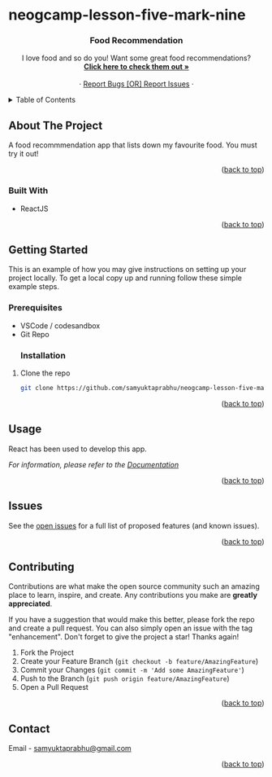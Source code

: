 # neogcamp-lesson-five-mark-nine

<a name="readme-top"></a>

<h3 align="center" name="readme-top">Food Recommendation</h3>

  <p align="center">
    I love food and so do you! Want some great food recommendations? 
    <br />
    <a href="https://93rfw2.csb.app/"><strong>Click here to check them out »</strong></a>
    <br />
    <br />
    <a href=""></a>
    ·
    <a href="https://github.com/samyuktaprabhu/neogcamp-lesson-five-mark-nine/issues">Report Bugs [OR] Report Issues</a>
    ·
</div>

<details>
  <summary>Table of Contents</summary>
  <ol>
    <li>
      <a href="#about-the-project">About The Project</a>
      <ul>
        <li><a href="#built-with">Built With</a></li>
      </ul>
    </li>
    <li>
      <a href="#getting-started">Getting Started</a>
      <ul>
        <li><a href="#prerequisites">Prerequisites</a></li>
        <li><a href="#installation">Installation</a></li>
      </ul>
    </li>
    <li><a href="#usage">Usage</a></li>
    <li><a href="#contributing">Contributing</a></li>
    <li><a href="#contact">Contact</a></li>
  </ol>
</details>

## About The Project

A food recommmendation app that lists down my favourite food. You must try it out!

<p align="right">(<a href="#readme-top">back to top</a>)</p>

### Built With

- ReactJS

<p align="right">(<a href="#readme-top">back to top</a>)</p>

## Getting Started

This is an example of how you may give instructions on setting up your project locally.
To get a local copy up and running follow these simple example steps.

### Prerequisites

- VSCode / codesandbox
- Git Repo
  ### Installation

1. Clone the repo
   ```sh
   git clone https://github.com/samyuktaprabhu/neogcamp-lesson-five-mark-nine.git
   ```

<p align="right">(<a href="#readme-top">back to top</a>)</p>

<!-- USAGE EXAMPLES -->

## Usage

React has been used to develop this app.

_For information, please refer to the [Documentation](https://reactjs.org/docs/getting-started.html)_

<p align="right">(<a href="#readme-top">back to top</a>)</p>

<!-- ROADMAP -->

## Issues

See the [open issues](https://github.com/samyuktaprabhu/neogcamp-lesson-five-mark-nine/issues) for a full list of proposed features (and known issues).

<p align="right">(<a href="#readme-top">back to top</a>)</p>

<!-- CONTRIBUTING -->

## Contributing

Contributions are what make the open source community such an amazing place to learn, inspire, and create. Any contributions you make are **greatly appreciated**.

If you have a suggestion that would make this better, please fork the repo and create a pull request. You can also simply open an issue with the tag "enhancement".
Don't forget to give the project a star! Thanks again!

1. Fork the Project
2. Create your Feature Branch (`git checkout -b feature/AmazingFeature`)
3. Commit your Changes (`git commit -m 'Add some AmazingFeature'`)
4. Push to the Branch (`git push origin feature/AmazingFeature`)
5. Open a Pull Request

<p align="right">(<a href="#readme-top">back to top</a>)</p>

<!-- CONTACT -->

## Contact

Email - samyuktaprabhu@gmail.com

<p align="right">(<a href="#readme-top">back to top</a>)</p>
